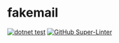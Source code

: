 # fakemail

[![dotnet test](https://github.com/aled/fakemail/actions/workflows/dotnet-test.yml/badge.svg)](https://github.com/aled/fakemail/actions/workflows/dotnet-test.yml)
[![GitHub Super-Linter](https://github.com/aled/fakemail/actions/workflows/superlinter.yml/badge.svg)](https://github.com/marketplace/actions/super-linter)

